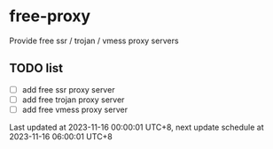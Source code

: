 
# free-proxy
Provide free ssr / trojan / vmess proxy servers


## TODO list
- [ ] add free ssr proxy server
- [ ] add free trojan proxy server
- [ ] add free vmess proxy server

Last updated at 2023-11-16 00:00:01 UTC+8, next update schedule at 2023-11-16 06:00:01 UTC+8

